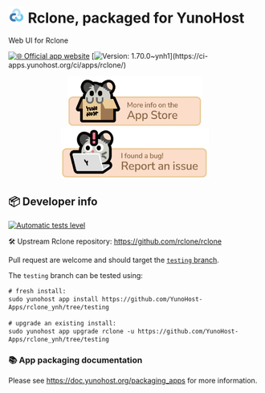 <!--
N.B.: This README was automatically generated by <https://github.com/YunoHost/apps_tools/blob/main/readme_generator>
It shall NOT be edited by hand.
-->

<h1>
  <img src="https://raw.githubusercontent.com/YunoHost/apps/main/logos/rclone.png" width="32px" alt="Logo of Rclone">
  Rclone, packaged for YunoHost
</h1>

Web UI for Rclone

[![🌐 Official app website](https://img.shields.io/badge/Official_app_website-darkgreen?style=for-the-badge)](https://rclone.org/)
[![Version: 1.70.0~ynh1](https://img.shields.io/badge/Version-1.70.0~ynh1-rgba(0,150,0,1)?style=for-the-badge)](https://ci-apps.yunohost.org/ci/apps/rclone/)

<div align="center">
<a href="https://apps.yunohost.org/app/rclone"><img height="100px" src="https://github.com/YunoHost/yunohost-artwork/raw/refs/heads/main/badges/neopossum-badges/badge_more_info_on_the_appstore.svg"/></a>
<a href="https://github.com/YunoHost-Apps/rclone_ynh/issues"><img height="100px" src="https://github.com/YunoHost/yunohost-artwork/raw/refs/heads/main/badges/neopossum-badges/badge_report_an_issue.svg"/></a>
</div>

## 📦 Developer info

[![Automatic tests level](https://apps.yunohost.org/badge/cilevel/rclone)](https://ci-apps.yunohost.org/ci/apps/rclone/)

🛠️ Upstream Rclone repository: <https://github.com/rclone/rclone>

Pull request are welcome and should target the [`testing` branch](https://github.com/YunoHost-Apps/rclone_ynh/tree/testing).

The `testing` branch can be tested using:
```
# fresh install:
sudo yunohost app install https://github.com/YunoHost-Apps/rclone_ynh/tree/testing

# upgrade an existing install:
sudo yunohost app upgrade rclone -u https://github.com/YunoHost-Apps/rclone_ynh/tree/testing
```

### 📚 App packaging documentation

Please see <https://doc.yunohost.org/packaging_apps> for more information.